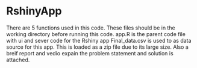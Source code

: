 # RshinyApp
There are 5 functions used in this code. These files should be in the working directory before running this code.
app.R is the parent code file with ui and sever code for the Rshiny app
Final_data.csv is used to as data source for this app. This is loaded as a zip file due to its large size.
Also a breif report and vedio expain the problem statement and solution is attached.
